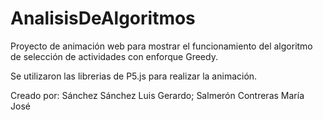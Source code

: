 # AnalisisDeAlgoritmos
Proyecto de animación web para mostrar el funcionamiento del algoritmo de selección de actividades con enforque Greedy.

Se utilizaron las librerias de P5.js para realizar la animación.

Creado por: 
Sánchez Sánchez Luis Gerardo;
Salmerón Contreras María José
